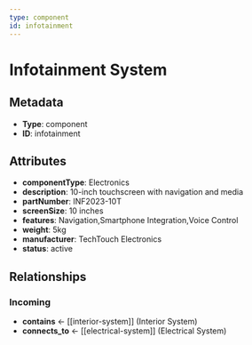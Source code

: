 ```yaml
---
type: component
id: infotainment
---
```


# Infotainment System

## Metadata

- **Type**: component
- **ID**: infotainment

## Attributes

- **componentType**: Electronics
- **description**: 10-inch touchscreen with navigation and media
- **partNumber**: INF2023-10T
- **screenSize**: 10 inches
- **features**: Navigation,Smartphone Integration,Voice Control
- **weight**: 5kg
- **manufacturer**: TechTouch Electronics
- **status**: active

## Relationships

### Incoming

- **contains** ← [[interior-system]] (Interior System)
- **connects_to** ← [[electrical-system]] (Electrical System)


